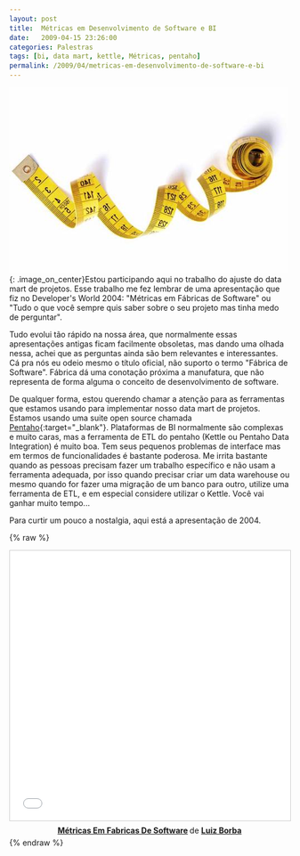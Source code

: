 ```yaml
---
layout: post
title:  Métricas em Desenvolvimento de Software e BI
date:   2009-04-15 23:26:00
categories: Palestras
tags: [bi, data mart, kettle, Métricas, pentaho]
permalink: /2009/04/metricas-em-desenvolvimento-de-software-e-bi
---
```


![metrics](/assets/images/2009/fita-metrica.jpg){: .image_on_center}Estou participando aqui no trabalho do ajuste do data mart de projetos. Esse trabalho me fez lembrar de uma apresentação que fiz no Developer's World 2004: "Métricas em Fábricas de Software" ou "Tudo o que você sempre quis saber sobre o seu projeto mas tinha medo de perguntar".

Tudo evolui tão rápido na nossa área, que normalmente essas apresentações antigas ficam facilmente obsoletas, mas dando uma olhada nessa, achei que as perguntas ainda são bem relevantes e interessantes. Cá pra nós eu odeio mesmo o título oficial, não suporto o termo "Fábrica de Software". Fábrica dá uma conotação próxima a manufatura, que não representa de forma alguma o conceito de desenvolvimento de software.

De qualquer forma, estou querendo chamar a atenção para as ferramentas que estamos usando para implementar nosso data mart de projetos. Estamos usando uma suite open source chamada [Pentaho][pentaho]{:target="_blank"}. Plataformas de BI normalmente são complexas e muito caras, mas a ferramenta de ETL do pentaho (Kettle ou Pentaho Data Integration) é muito boa. Tem seus pequenos problemas de interface mas em termos de funcionalidades é bastante poderosa. Me irrita bastante quando as pessoas precisam fazer um trabalho específico e não usam a ferramenta adequada, por isso quando precisar criar um data warehouse ou mesmo quando for fazer uma migração de um banco para outro, utilize uma ferramenta de ETL, e em especial considere utilizar o Kettle. Você vai ganhar muito tempo...

Para curtir um pouco a nostalgia, aqui está a apresentação de 2004.

{% raw %}
<center>
<iframe src="//www.slideshare.net/slideshow/embed_code/key/bjWSccvdWlz38O" width="595" height="485" frameborder="0" marginwidth="0" marginheight="0" scrolling="no" style="border:1px solid #CCC; border-width:1px; margin-bottom:5px; max-width: 100%; text-align: center;" allowfullscreen> </iframe> <div style="margin-bottom:5px"> <strong> <a href="//www.slideshare.net/lborba/mtricas-em-fabricas-de-software" title="Métricas Em Fabricas De Software" target="_blank">Métricas Em Fabricas De Software</a> </strong> de <strong><a target="_blank" href="//www.slideshare.net/lborba">Luiz Borba</a></strong> </div>
</center>
{% endraw %}

[pentaho]: http://www.pentaho.org/